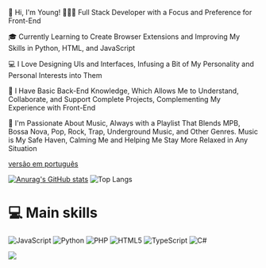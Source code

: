 <!-- introdução do README -->

👋 Hi, I'm Young!
👨🏼‍💻 Full Stack Developer with a Focus and Preference for Front-End<br/>

🎓 Currently Learning to Create Browser Extensions and Improving My Skills in Python, HTML, and JavaScript<br/>

💻 I Love Designing UIs and Interfaces, Infusing a Bit of My Personality and Personal Interests into Them<br/>

🔧 I Have Basic Back-End Knowledge, Which Allows Me to Understand, Collaborate, and Support Complete Projects, Complementing My Experience with Front-End<br/>

🎺 I'm Passionate About Music, Always with a Playlist That Blends MPB, Bossa Nova, Pop, Rock, Trap, Underground Music, and Other Genres. Music is My Safe Haven, Calming Me and Helping Me Stay More Relaxed in Any Situation<br/>

[versão em português](README.pt.md)
<!-- GitHub stats-->
[![Anurag's GitHub stats](https://github-readme-stats.vercel.app/api?username=YoungLeeS2&count_private=true&show_icons=true&theme=darcula)](https://github.com/anuraghazra/github-readme-stats)
![Top Langs](https://github-readme-stats.vercel.app/api/top-langs/?username=anuraghazra&layout=compact)


# 💻 Main skills
<!-- Badges de https://github.com/Ileriayo/markdown-badges -->
![JavaScript](https://img.shields.io/badge/javascript-%23323330.svg?style=for-the-badge&logo=javascript&logoColor=%23F7DF1E)
![Python](https://img.shields.io/badge/python-3670A0?style=for-the-badge&logo=python&logoColor=ffdd54)
![PHP](https://img.shields.io/badge/php-%23777BB4.svg?style=for-the-badge&logo=php&logoColor=white)
![HTML5](https://img.shields.io/badge/html5-%23E34F26.svg?style=for-the-badge&logo=html5&logoColor=white)
![TypeScript](https://img.shields.io/badge/typescript-%23007ACC.svg?style=for-the-badge&logo=typescript&logoColor=white)
![C#](https://img.shields.io/badge/c%23-%23239120.svg?style=for-the-badge&logo=csharp&logoColor=white)


[![](https://visitcount.itsvg.in/api?id=YoungLeeS2&icon=7&color=2)](https://visitcount.itsvg.in)
 

















